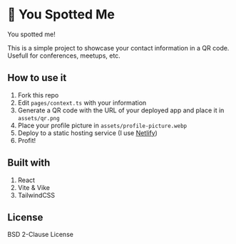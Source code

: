 # 🔎 You Spotted Me
You spotted me!

This is a simple project to showcase your contact information in a QR code. Usefull for conferences, meetups, etc.

## How to use it

1. Fork this repo
2. Edit `pages/context.ts` with your information
3. Generate a QR code with the URL of your deployed app and place it in `assets/qr.png`
4. Place your profile picture in `assets/profile-picture.webp`
3. Deploy to a static hosting service (I use [Netlify](https://www.netlify.com/))
4. Profit!

## Built with
1. React
2. Vite & Vike
3. TailwindCSS

## License

BSD 2-Clause License
